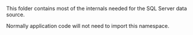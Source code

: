 ﻿This folder contains most of the internals needed for the SQL Server data source. 

Normally application code will not need to import this namespace.
